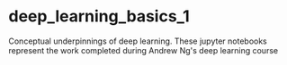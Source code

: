 # deep_learning_basics_1
Conceptual underpinnings of deep learning.
These jupyter notebooks represent the work completed during Andrew Ng's deep learning course
